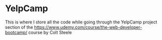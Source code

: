 # YelpCamp

This is where I store all the code while going through the YelpCamp project section of the https://www.udemy.com/course/the-web-developer-bootcamp/ course by Colt Steele